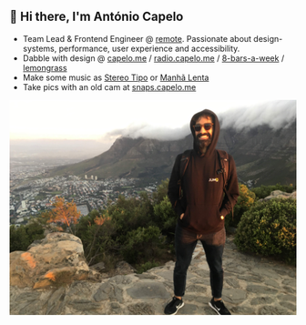## 👋 Hi there, I'm António Capelo

- Team Lead & Frontend Engineer @ [remote](https://remote.com/). Passionate about design-systems, performance, user experience and accessibility.
- Dabble with design @ [capelo.me](https://capelo.me/) / [radio.capelo.me](radio.capelo.me/) / [8-bars-a-week](https://8-bars-a-week.capelo.me/) / [lemongrass](https://lemongrass.capelo.me/)
- Make some music as [Stereo Tipo](https://open.spotify.com/artist/1Q2lebZd9A7fFI1pMat3aP) or [Manhã Lenta](https://manhalenta.bandcamp.com)
- Take pics with an old cam at [snaps.capelo.me](https://snaps.capelo.me)

![Caps Town](capstown.jpg "Capstown")
